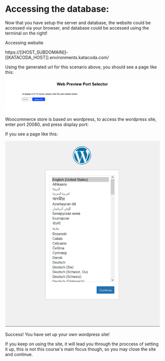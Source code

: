 # Accessing the database:

Now that you have setup the server and database, the website could be accessed via your browser, and database could be accessed using the terminal on the right!

Accessing website

https://[[HOST_SUBDOMAIN]]-[[KATACODA_HOST]].environments.katacoda.com/

Using the generated url for this scenario above, you should see a page like this:

![portselector](./assets/portselector.png)

Woocommerce store is based on wordpress, to access the wordpress site, enter port 20080, and press display port:

If you see a page like this:

![wordpress-site](./assets/wordpress-site.png)


Success! You have set up your own wordpress site!

If you keep on using the site, it will lead you through the proccess of setting it up, this is not this course's main focus though, so you may close the site and continue.


